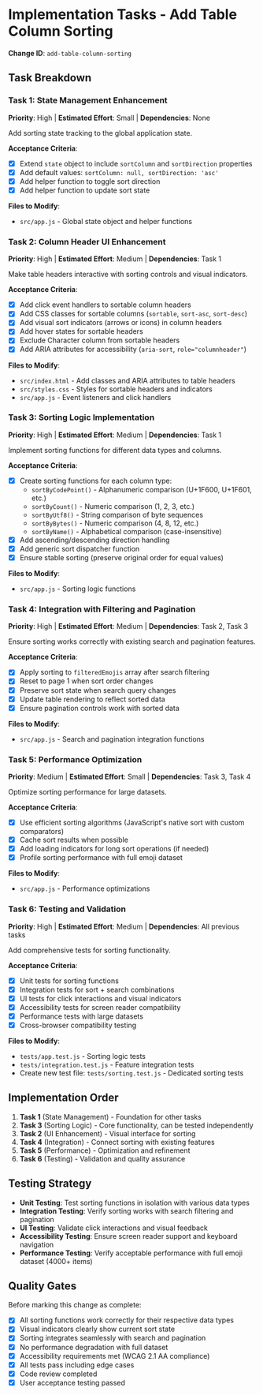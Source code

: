 # Implementation Tasks - Add Table Column Sorting

**Change ID**: `add-table-column-sorting`

## Task Breakdown

### Task 1: State Management Enhancement
**Priority**: High | **Estimated Effort**: Small | **Dependencies**: None

Add sorting state tracking to the global application state.

**Acceptance Criteria**:
- [x] Extend `state` object to include `sortColumn` and `sortDirection` properties
- [x] Add default values: `sortColumn: null, sortDirection: 'asc'`
- [x] Add helper function to toggle sort direction
- [x] Add helper function to update sort state

**Files to Modify**:
- `src/app.js` - Global state object and helper functions

### Task 2: Column Header UI Enhancement
**Priority**: High | **Estimated Effort**: Medium | **Dependencies**: Task 1

Make table headers interactive with sorting controls and visual indicators.

**Acceptance Criteria**:
- [x] Add click event handlers to sortable column headers
- [x] Add CSS classes for sortable columns (`sortable`, `sort-asc`, `sort-desc`)
- [x] Add visual sort indicators (arrows or icons) in column headers
- [x] Add hover states for sortable headers
- [x] Exclude Character column from sortable headers
- [x] Add ARIA attributes for accessibility (`aria-sort`, `role="columnheader"`)

**Files to Modify**:
- `src/index.html` - Add classes and ARIA attributes to table headers
- `src/styles.css` - Styles for sortable headers and indicators
- `src/app.js` - Event listeners and click handlers

### Task 3: Sorting Logic Implementation
**Priority**: High | **Estimated Effort**: Medium | **Dependencies**: Task 1

Implement sorting functions for different data types and columns.

**Acceptance Criteria**:
- [x] Create sorting functions for each column type:
  - `sortByCodePoint()` - Alphanumeric comparison (U+1F600, U+1F601, etc.)
  - `sortByCount()` - Numeric comparison (1, 2, 3, etc.)
  - `sortByUtf8()` - String comparison of byte sequences
  - `sortByBytes()` - Numeric comparison (4, 8, 12, etc.)
  - `sortByName()` - Alphabetical comparison (case-insensitive)
- [x] Add ascending/descending direction handling
- [x] Add generic sort dispatcher function
- [x] Ensure stable sorting (preserve original order for equal values)

**Files to Modify**:
- `src/app.js` - Sorting logic functions

### Task 4: Integration with Filtering and Pagination
**Priority**: High | **Estimated Effort**: Medium | **Dependencies**: Task 2, Task 3

Ensure sorting works correctly with existing search and pagination features.

**Acceptance Criteria**:
- [x] Apply sorting to `filteredEmojis` array after search filtering
- [x] Reset to page 1 when sort order changes
- [x] Preserve sort state when search query changes
- [x] Update table rendering to reflect sorted data
- [x] Ensure pagination controls work with sorted data

**Files to Modify**:
- `src/app.js` - Search and pagination integration functions

### Task 5: Performance Optimization
**Priority**: Medium | **Estimated Effort**: Small | **Dependencies**: Task 3, Task 4

Optimize sorting performance for large datasets.

**Acceptance Criteria**:
- [x] Use efficient sorting algorithms (JavaScript's native sort with custom comparators)
- [x] Cache sort results when possible
- [x] Add loading indicators for long sort operations (if needed)
- [x] Profile sorting performance with full emoji dataset

**Files to Modify**:
- `src/app.js` - Performance optimizations

### Task 6: Testing and Validation
**Priority**: High | **Estimated Effort**: Medium | **Dependencies**: All previous tasks

Add comprehensive tests for sorting functionality.

**Acceptance Criteria**:
- [x] Unit tests for sorting functions
- [x] Integration tests for sort + search combinations
- [x] UI tests for click interactions and visual indicators
- [x] Accessibility tests for screen reader compatibility
- [x] Performance tests with large datasets
- [x] Cross-browser compatibility testing

**Files to Modify**:
- `tests/app.test.js` - Sorting logic tests
- `tests/integration.test.js` - Feature integration tests
- Create new test file: `tests/sorting.test.js` - Dedicated sorting tests

## Implementation Order

1. **Task 1** (State Management) - Foundation for other tasks
2. **Task 3** (Sorting Logic) - Core functionality, can be tested independently  
3. **Task 2** (UI Enhancement) - Visual interface for sorting
4. **Task 4** (Integration) - Connect sorting with existing features
5. **Task 5** (Performance) - Optimization and refinement
6. **Task 6** (Testing) - Validation and quality assurance

## Testing Strategy

- **Unit Testing**: Test sorting functions in isolation with various data types
- **Integration Testing**: Verify sorting works with search filtering and pagination
- **UI Testing**: Validate click interactions and visual feedback
- **Accessibility Testing**: Ensure screen reader support and keyboard navigation
- **Performance Testing**: Verify acceptable performance with full emoji dataset (4000+ items)

## Quality Gates

Before marking this change as complete:
- [x] All sorting functions work correctly for their respective data types
- [x] Visual indicators clearly show current sort state
- [x] Sorting integrates seamlessly with search and pagination
- [x] No performance degradation with full dataset
- [x] Accessibility requirements met (WCAG 2.1 AA compliance)
- [x] All tests pass including edge cases
- [x] Code review completed
- [x] User acceptance testing passed